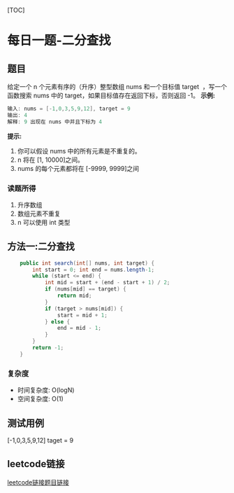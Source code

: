 [TOC]

# 每日一题-二分查找

## 题目
给定一个 n 个元素有序的（升序）整型数组 nums 和一个目标值 target  ，写一个函数搜索 nums 中的 target，如果目标值存在返回下标，否则返回 -1。
**示例:**  
```java
输入: nums = [-1,0,3,5,9,12], target = 9
输出: 4
解释: 9 出现在 nums 中并且下标为 4
```

**提示:**
1. 你可以假设 nums 中的所有元素是不重复的。
2. n 将在 [1, 10000]之间。
3. nums 的每个元素都将在 [-9999, 9999]之间

### 读题所得
1. 升序数组
2. 数组元素不重复
3. n 可以使用 int 类型

## 方法一:二分查找
```java
    public int search(int[] nums, int target) {
        int start = 0; int end = nums.length-1;
        while (start <= end) {
            int mid = start + (end - start + 1) / 2;
            if (nums[mid] == target) {
                return mid;
            } 
            if (target > nums[mid]) {
                start = mid + 1;
            } else {
                end = mid - 1;
            }
        }
        return -1;
    }
```
### 复杂度
* 时间复杂度: O(logN)
* 空间复杂度: O(1)

## 测试用例
[-1,0,3,5,9,12] taget = 9  

## leetcode链接
[leetcode链接题目链接](https://leetcode-cn.com/problems/binary-search)  